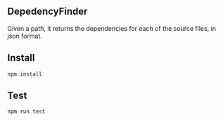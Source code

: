 ## DepedencyFinder

Given a path, it returns the dependencies for each of the source files, in json format.

## Install
```
npm install
```

## Test
```
npm run test
```
